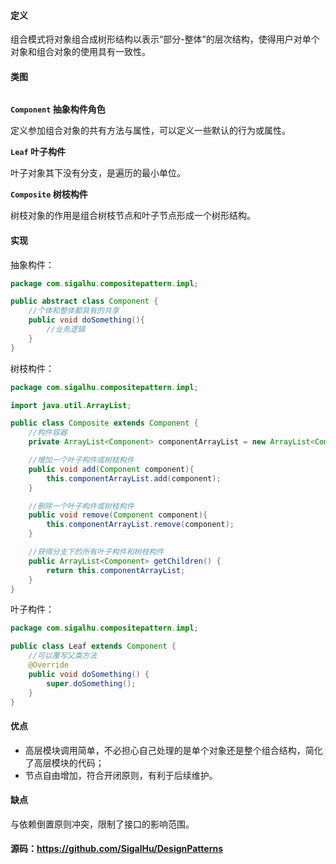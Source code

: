#### 定义

组合模式将对象组合成树形结构以表示“部分-整体”的层次结构，使得用户对单个对象和组合对象的使用具有一致性。

#### 类图

![]()

**`Component` 抽象构件角色**

定义参加组合对象的共有方法与属性，可以定义一些默认的行为或属性。

**`Leaf` 叶子构件**

叶子对象其下没有分支，是遍历的最小单位。

**`Composite` 树枝构件**

树枝对象的作用是组合树枝节点和叶子节点形成一个树形结构。

#### 实现

抽象构件：
```java
package com.sigalhu.compositepattern.impl;

public abstract class Component {
    //个体和整体都具有的共享
    public void doSomething(){
        //业务逻辑
    }
}
```
树枝构件：
```java
package com.sigalhu.compositepattern.impl;

import java.util.ArrayList;

public class Composite extends Component {
    //构件容器
    private ArrayList<Component> componentArrayList = new ArrayList<Component>();

    //增加一个叶子构件或树枝构件
    public void add(Component component){
        this.componentArrayList.add(component);
    }

    //删除一个叶子构件或树枝构件
    public void remove(Component component){
        this.componentArrayList.remove(component);
    }

    //获得分支下的所有叶子构件和树枝构件
    public ArrayList<Component> getChildren() {
        return this.componentArrayList;
    }
}
```
叶子构件：
```java
package com.sigalhu.compositepattern.impl;

public class Leaf extends Component {
    //可以覆写父类方法
    @Override
    public void doSomething() {
        super.doSomething();
    }
}
```

#### 优点

* 高层模块调用简单，不必担心自己处理的是单个对象还是整个组合结构，简化了高层模块的代码；
* 节点自由增加，符合开闭原则，有利于后续维护。

#### 缺点

与依赖倒置原则冲突，限制了接口的影响范围。

#### 源码：https://github.com/SigalHu/DesignPatterns